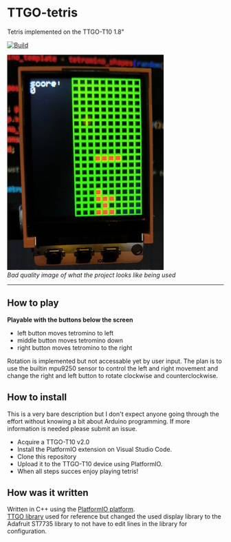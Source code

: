 # TTGO-tetris
Tetris implemented on the TTGO-T10 1.8"

[![Build](https://github.com/WilcoMatthijssen/TTGO-Tetris/actions/workflows/platformio_run.yml/badge.svg)](https://github.com/WilcoMatthijssen/TTGO-Tetris/actions/workflows/platformio_run.yml)

![low quality image of project](image/low_quality_image_of_project.jpg)  
*Bad quality image of what the project looks like being used*

---
## How to play
**Playable with the buttons below the screen**
- left button moves tetromino to left
- middle button moves tetromino down
- right button moves tetromino to the right

Rotation is implemented but not accessable yet by user input. The plan is to use the builtin mpu9250 sensor to control the left and right movement and change the right and left button to rotate clockwise and counterclockwise.

## How to install
This is a very bare description but I don't expect anyone going through the effort without knowing a bit about Arduino programming. If more information is needed please submit an issue.

- Acquire a TTGO-T10 v2.0
- Install the PlatformIO extension on Visual Studio Code.
- Clone this repository
- Upload it to the TTGO-T10 device using PlatformIO.
- When all steps succes enjoy playing tetris!



## How was it written
Written in C++ using the [PlatformIO platform](https://platformio.org/).  
[TTGO library](https://github.com/Xinyuan-LilyGO/LilyGo_Txx) used for reference but changed the used display library to the Adafruit ST7735 library to not have to edit lines in the library for configuration.

